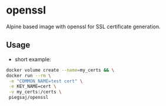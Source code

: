 # openssl

Alpine based image with openssl for SSL certificate generation.

## Usage

* short example:

``` sh
docker volume create --name=my_certs && \
docker run --rm \
 -e "COMMON_NAME=test cert" \
 -e KEY_NAME=cert \
 -v my_certs:/certs \
 piegsaj/openssl
```
